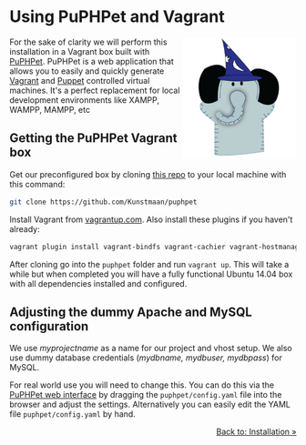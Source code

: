 # Using PuPHPet and Vagrant

<img align="right"  width="200" alt="PuPHPet" src="images/wizard.png" />

For the sake of clarity we will perform this installation in a Vagrant box built with [PuPHPet](https://puphpet.com). PuPHPet is a web application that allows you to easily and quickly generate [Vagrant](http://vagrantup.com/) and [Puppet](https://puppetlabs.com/) controlled virtual machines. It's a perfect replacement for local development environments like XAMPP, WAMPP, MAMPP, etc

## Getting the PuPHPet Vagrant box

Get our preconfigured box by cloning [this repo](https://github.com/Kunstmaan/puphpet) to your local machine with this command:

```sh
git clone https://github.com/Kunstmaan/puphpet
```

Install Vagrant from [vagrantup.com](http://vagrantup.com/). Also install these  plugins if you haven't already:

```sh
vagrant plugin install vagrant-bindfs vagrant-cachier vagrant-hostmanager
```

After cloning go into the `puphpet` folder and run `vagrant up`. This will take a while but when completed you will have a fully functional Ubuntu 14.04 box with all dependencies installed and configured.

## Adjusting the dummy Apache and MySQL configuration

We use  *myprojectname* as a name for our project and vhost setup. We also use dummy database credentials (*mydbname, mydbuser, mydbpass*) for MySQL.

For real world use you will need to change this. You can do this via the [PuPHPet web interface](https://puphpet.com) by dragging the `puphpet/config.yaml` file into the browser and adjust the settings. Alternatively you can easily edit the YAML file `puphpet/config.yaml` by hand.

<p align="right"><a href="./03-00-installation.md">Back to: Installation &raquo;</a></p>
